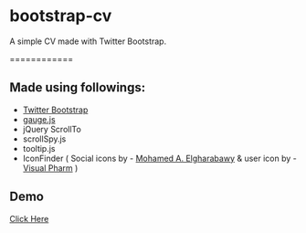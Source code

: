 bootstrap-cv
============

A simple CV made with Twitter Bootstrap.

============

## Made using followings:

 * [Twitter Bootstrap](http://getbootstrap.com/)
 * [gauge.js](http://bernii.github.io/gauge.js/)
 * jQuery ScrollTo
 * scrollSpy.js
 * tooltip.js
 * IconFinder ( Social icons by - [Mohamed A. Elgharabawy](http://itscoding.com) & user icon by - [Visual Pharm](http://icons8.com/) )

## Demo

[Click Here](http://harryjoy.github.io/bootstrap-cv/)